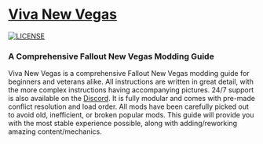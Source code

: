 # [Viva New Vegas](https://vivanewvegas.github.io)

[![LICENSE](https://img.shields.io/badge/license-MIT-informational.svg)](https://github.com/h5bp/html5-boilerplate/blob/master/LICENSE.txt)

### A Comprehensive Fallout New Vegas Modding Guide

Viva New Vegas is a comprehensive Fallout New Vegas modding guide for beginners and veterans alike. All instructions are written in great detail, with the more complex instructions having accompanying pictures. 24/7 support is also available on the [Discord](https://discord.com/invite/viva-new-vegas-659108573485465620). It is fully modular and comes with pre-made conflict resolution and load order. All mods have been carefully picked out to avoid old, inefficient, or broken popular mods. This guide will provide you with the most stable experience possible, along with adding/reworking amazing content/mechanics.